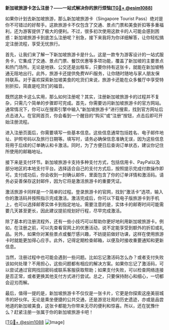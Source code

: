**新加坡旅游卡怎么注册？——一站式解决你的旅行烦恼[[TG💪+ @esim1088](https://t.me/s/esim1088)]**

如果你计划去新加坡旅游，那么新加坡旅游卡（Singapore Tourist Pass）绝对是你不可错过的好帮手。这款旅游卡不仅包含了交通、景点门票和美食折扣等多重福利，还为游客提供了极大的便利。不过，很多初次使用这款卡的人可能会感到困惑：新加坡旅游卡到底怎么注册呢？别急，接下来我将为你详细解答，让你轻松搞定注册流程，享受无忧旅行。

首先，让我们来了解一下新加坡旅游卡是什么。这是一款专为游客设计的一站式服务卡，它集成了交通、景点门票、餐饮优惠等多项功能，覆盖了新加坡的主要景点和热门场所。无论是地铁、公交还是出租车，只要你持有这张卡，就能在新加坡畅通无阻地出行。此外，旅游卡还提供免费WiFi服务，让你随时随地与家人朋友保持联系。对于喜欢探索新加坡美食的吃货们来说，旅游卡还能在众多餐厅中享受特别折扣，简直是吃货们的福音。

既然这款卡这么实用，那么如何注册呢？其实，注册新加坡旅游卡的过程并不复杂，只需几个简单的步骤即可完成。首先，你需要访问新加坡旅游卡的官方网站。通常情况下，你可以在搜索引擎中输入“新加坡旅游卡”进行搜索，找到官方网址后点击进入。在官网首页，你会看到一个醒目的“购买”或“注册”按钮，点击后即可开始注册流程。

进入注册页面后，你需要填写一些基本信息。这些信息通常包括姓名、电子邮件地址、护照号码以及旅行日期等。填写时，请务必确保信息准确无误，因为这些信息将用于后续的订单确认和卡激活。同时，为了方便日后查询订单状态，建议你记住所使用的邮箱地址。

接下来是支付环节。新加坡旅游卡支持多种支付方式，包括信用卡、PayPal以及部分地区的本地支付平台。选择适合自己的支付方式后，按照提示完成付款操作即可。支付成功后，你会收到一封确认邮件，里面包含了你的订单详情和激活码。请务必妥善保存这封邮件，因为它将是激活旅游卡的重要凭证。

激活旅游卡同样是一个简单的过程。登录旅游卡的官网，找到“激活卡”选项，输入你的激活码并按照指示完成激活。激活完成后，你可以下载电子版旅游卡到手机上，也可以选择邮寄实体卡到指定地址。需要注意的是，实体卡的邮寄时间可能需要几天甚至更长，因此建议提前规划好行程，尽早完成激活。

除了基本的注册流程外，还有一些小技巧可以帮助你更好地利用新加坡旅游卡。例如，在注册之前，可以先查看官网上的优惠活动，说不定能享受到额外的折扣或礼品。另外，如果你对某些景点或餐厅感兴趣，不妨提前做好功课，这样在使用旅游卡时就能更加得心应手。此外，记得定期检查邮箱，以便及时接收重要通知和更新信息。

当然，注册过程中也可能会遇到一些问题。比如忘记激活码怎么办？或者支付失败该如何处理？不用担心，这些问题都有相应的解决方案。如果你忘记了激活码，可以尝试通过官网找回密码或联系客服获取帮助；如果支付失败，可以检查网络连接是否正常，或者更换其他支付方式进行尝试。总之，只要保持耐心和细心，一切都会迎刃而解。

最后，值得一提的是，新加坡旅游卡不仅仅是一张卡片，它更是你探索这座美丽城市的好伙伴。无论是乘坐便捷的公共交通，还是游览壮观的历史遗迹，亦或是品尝地道的新加坡美食，这张卡都能为你带来无尽的便利和惊喜。所以，还在犹豫什么？赶紧注册一张属于你的新加坡旅游卡吧！

[[TG💪+ @esim1088](https://t.me/s/esim1088) ![Image](https://i.postimg.cc/4NQfJmqS/Snipaste-2025-05-13-00-14-12.png)]
